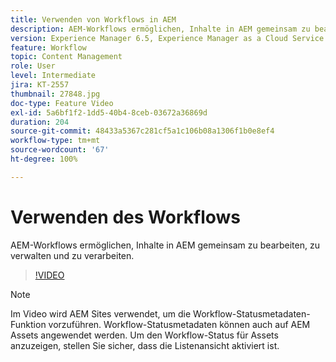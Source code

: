 ```yaml
---
title: Verwenden von Workflows in AEM
description: AEM-Workflows ermöglichen, Inhalte in AEM gemeinsam zu bearbeiten, zu verwalten und zu verarbeiten.
version: Experience Manager 6.5, Experience Manager as a Cloud Service
feature: Workflow
topic: Content Management
role: User
level: Intermediate
jira: KT-2557
thumbnail: 27848.jpg
doc-type: Feature Video
exl-id: 5a6bf1f2-1dd5-40b4-8ceb-03672a36869d
duration: 204
source-git-commit: 48433a5367c281cf5a1c106b08a1306f1b0e8ef4
workflow-type: tm+mt
source-wordcount: '67'
ht-degree: 100%

---
```


# Verwenden des Workflows

AEM-Workflows ermöglichen, Inhalte in AEM gemeinsam zu bearbeiten, zu verwalten und zu verarbeiten.

>[!VIDEO](https://video.tv.adobe.com/v/27848?quality=12&learn=on)

>[!NOTE]
>
> Im Video wird AEM Sites verwendet, um die Workflow-Statusmetadaten-Funktion vorzuführen. Workflow-Statusmetadaten können auch auf AEM Assets angewendet werden. Um den Workflow-Status für Assets anzuzeigen, stellen Sie sicher, dass die Listenansicht aktiviert ist.
